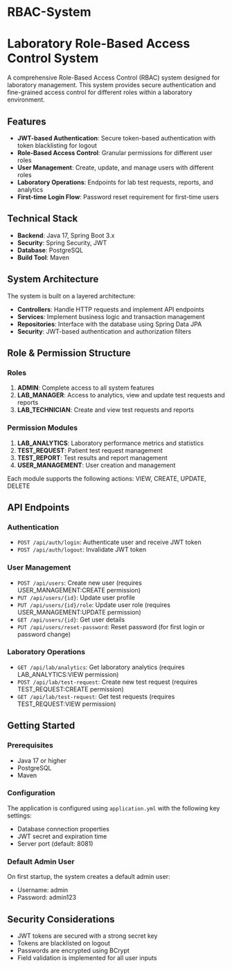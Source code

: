 # RBAC-System
# Laboratory Role-Based Access Control System

A comprehensive Role-Based Access Control (RBAC) system designed for laboratory management. This system provides secure authentication and fine-grained access control for different roles within a laboratory environment.

## Features

- **JWT-based Authentication**: Secure token-based authentication with token blacklisting for logout
- **Role-Based Access Control**: Granular permissions for different user roles
- **User Management**: Create, update, and manage users with different roles
- **Laboratory Operations**: Endpoints for lab test requests, reports, and analytics
- **First-time Login Flow**: Password reset requirement for first-time users

## Technical Stack

- **Backend**: Java 17, Spring Boot 3.x
- **Security**: Spring Security, JWT
- **Database**: PostgreSQL
- **Build Tool**: Maven

## System Architecture

The system is built on a layered architecture:

- **Controllers**: Handle HTTP requests and implement API endpoints
- **Services**: Implement business logic and transaction management
- **Repositories**: Interface with the database using Spring Data JPA
- **Security**: JWT-based authentication and authorization filters

## Role & Permission Structure

### Roles

1. **ADMIN**: Complete access to all system features
2. **LAB_MANAGER**: Access to analytics, view and update test requests and reports
3. **LAB_TECHNICIAN**: Create and view test requests and reports

### Permission Modules

1. **LAB_ANALYTICS**: Laboratory performance metrics and statistics
2. **TEST_REQUEST**: Patient test request management
3. **TEST_REPORT**: Test results and report management
4. **USER_MANAGEMENT**: User creation and management

Each module supports the following actions: VIEW, CREATE, UPDATE, DELETE

## API Endpoints

### Authentication
- `POST /api/auth/login`: Authenticate user and receive JWT token
- `POST /api/auth/logout`: Invalidate JWT token

### User Management
- `POST /api/users`: Create new user (requires USER_MANAGEMENT:CREATE permission)
- `PUT /api/users/{id}`: Update user profile
- `PUT /api/users/{id}/role`: Update user role (requires USER_MANAGEMENT:UPDATE permission)
- `GET /api/users/{id}`: Get user details
- `PUT /api/users/reset-password`: Reset password (for first login or password change)

### Laboratory Operations
- `GET /api/lab/analytics`: Get laboratory analytics (requires LAB_ANALYTICS:VIEW permission)
- `POST /api/lab/test-request`: Create new test request (requires TEST_REQUEST:CREATE permission)
- `GET /api/lab/test-request`: Get test requests (requires TEST_REQUEST:VIEW permission)

## Getting Started

### Prerequisites
- Java 17 or higher
- PostgreSQL
- Maven

### Configuration
The application is configured using `application.yml` with the following key settings:
- Database connection properties
- JWT secret and expiration time
- Server port (default: 8081)

### Default Admin User
On first startup, the system creates a default admin user:
- Username: admin
- Password: admin123

## Security Considerations
- JWT tokens are secured with a strong secret key
- Tokens are blacklisted on logout
- Passwords are encrypted using BCrypt
- Field validation is implemented for all user inputs
